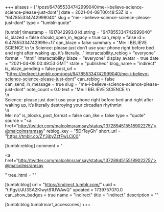 +++
aliases = ["/post/647855334742999040/me-i-believe-science-science-please-just-dont"]
date = 2021-04-08T00:49:53Z
id = "647855334742999040"
slug = "me-i-believe-science-science-please-just-dont"
type = "tumblr-quote"

[tumblr]
timestamp = 1617842993.0
id_string = "647855334742999040"
is_blazed = false
should_open_in_legacy = true
can_reply = false
id = 6.47855334742999e+17
can_blaze = false
summary = "Me: I BELIEVE SCIENCE \n \n Science: please just don’t use your phone right before bed and right after waking up, it’s literally..."
interactability_reblog = "everyone"
format = "html"
interactability_blaze = "everyone"
display_avatar = true
date = "2021-04-08 00:49:53 GMT"
state = "published"
blog_name = "indirect"
is_blaze_pending = false
post_url = "https://indirect.tumblr.com/post/647855334742999040/me-i-believe-science-science-please-just-dont"
can_reblog = false
can_send_in_message = true
slug = "me-i-believe-science-science-please-just-dont"
note_count = 0.0
text = "Me: I BELIEVE SCIENCE \n<br/>\n<br/>Science: please just don’t use your phone right before bed and right after waking up, it’s literally destroying your circadian rhythm\n<br/>\n<br/>Me: no"
is_blocks_post_format = false
can_like = false
type = "quote"
source = "<a href=\"http://twitter.com/malcolmsramsay/status/1372894515518902275\">@malcolmsramsay</a>"
reblog_key = "5DrTeyGh"
short_url = "https://tmblr.co/ZY3jbyZzfFwLCi00"

[tumblr.reblog]
comment = "<p><a href=\"http://twitter.com/malcolmsramsay/status/1372894515518902275\">@malcolmsramsay</a></p>"
tree_html = ""

[tumblr.blog]
url = "https://indirect.tumblr.com/"
uuid = "t:PgyUJU3SA2Klwyt81UWAwQ"
updated = 1739757070.0
can_show_badges = true
name = "indirect"
title = "indirect"
description = ""

[tumblr.blog.tumblrmart_accessories]
+++
